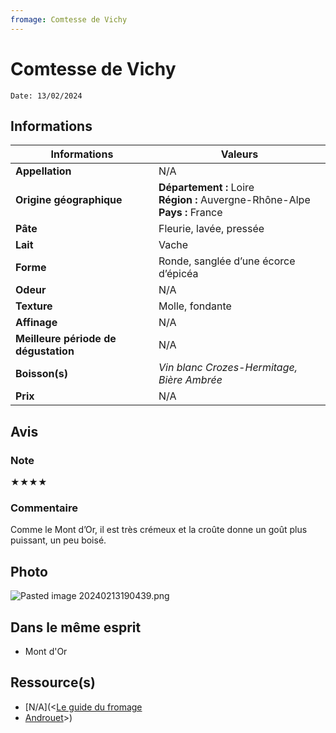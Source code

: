 ```yaml
---
fromage: Comtesse de Vichy
---
```

# Comtesse de Vichy
```
Date: 13/02/2024
```
## Informations

| Informations | Valeurs |
| ---- | ---- |
| **Appellation** | N/A |
| **Origine géographique** | **Département :** Loire<br>**Région :** Auvergne-Rhône-Alpe<br>**Pays :** France   |
| **Pâte** | Fleurie, lavée, pressée |
| **Lait** | Vache |
| **Forme** | Ronde, sanglée d’une écorce d’épicéa |
| **Odeur** | N/A |
| **Texture** | Molle, fondante |
| **Affinage** | N/A |
| **Meilleure période de dégustation** | N/A |
| **Boisson(s)** | *Vin blanc Crozes-Hermitage, Bière Ambrée* |
| **Prix** | N/A |

## Avis
### Note
★★★★
### Commentaire
Comme le Mont d’Or, il est très crémeux et la croûte donne un goût plus puissant, un peu boisé.

## Photo
![Pasted image 20240213190439.png](./M%C3%A9dias/Pasted%20image%2020240213190439.png)

## Dans le même esprit
* Mont d'Or

## Ressource(s)
* [N/A](<[Le guide du fromage](https://www.leguidedufromage.com/comtesse-de-vichy-io486.html)
* [Androuet](http://www.androuet.com/Comtesse-de-Vichy-1525.html)>)